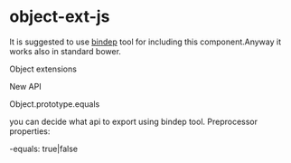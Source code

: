 # object-ext-js
It is suggested to use <a href="https://github.com/publicocean0/bindep">bindep</a> tool for including this component.Anyway it works also in standard bower. 

Object extensions

New API

Object.prototype.equals

you can decide what api to export using bindep tool.
Preprocessor properties:

-equals: true|false
